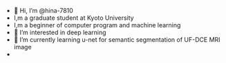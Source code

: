- 👋 Hi, I’m @hina-7810 
- I,m a graduate student at Kyoto University
- I,m a beginner of computer program and machine learning
- 👀 I’m interested in deep learning
- 🌱 I’m currently learning u-net for semantic segmentation of UF-DCE MRI image
-
<!---
hina-7810/hina-7810 is a ✨ special ✨ repository because its `README.md` (this file) appears on your GitHub profile.
You can click the Preview link to take a look at your changes.
--->
